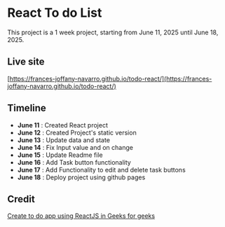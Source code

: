 # React To do List
This project is a 1 week project, starting from June 11, 2025 until June 18, 2025.

## Live site
[https://frances-joffany-navarro.github.io/todo-react/](https://frances-joffany-navarro.github.io/todo-react/)
## Timeline

- **June 11** : Created React project
- **June 12** : Created Project's static version
- **June 13** : Update data and state
- **June 14** : Fix Input value and on change
- **June 15** : Update Readme file
- **June 16** : Add Task button functionality
- **June 17** : Add Functionality to edit and delete task buttons
- **June 18** : Deploy project using github pages

## Credit
[Create to do app using ReactJS in Geeks for geeks](https://www.geeksforgeeks.org/reactjs/create-todo-app-using-reactjs/)
